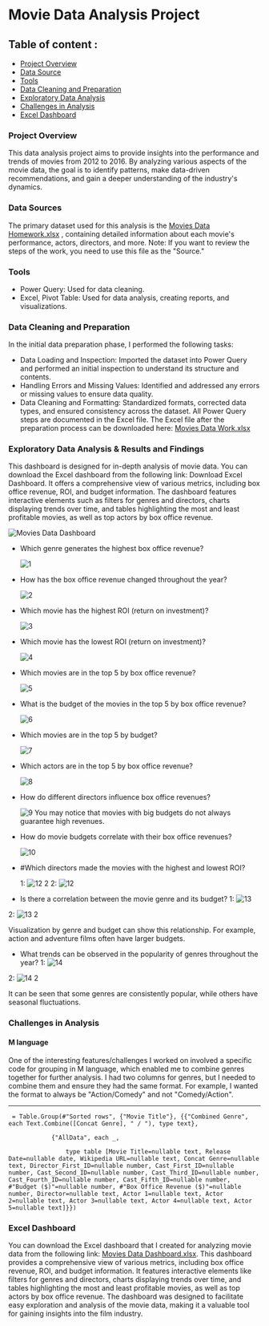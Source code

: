 # Movie Data Analysis Project
## Table of content : 
 - [Project Overview](#project-overview)
 - [Data Source](#data-sources)
 - [Tools](#tools)
 - [Data Cleaning and Preparation](#Data-Cleaning-and-Preparation)
 - [Exploratory Data Analysis](#Exploratory-Data-Analysis)
 - [Challenges in Analysis](#challenges-in-analysis)
 - [Excel Dashboard](#Excel-Dashboard)
### Project Overview
This data analysis project aims to provide insights into the performance and trends of movies from 2012 to 2016. By analyzing various aspects of the movie data, the goal is to identify patterns, make data-driven recommendations, and gain a deeper understanding of the industry's dynamics.

### Data Sources
The primary dataset used for this analysis is the [Movies Data Homework.xlsx](https://github.com/user-attachments/files/16405599/Movies.Data.Homework.xlsx) , 
containing detailed information about each movie's performance, actors, directors, and more.
Note: If you want to review the steps of the work, you need to use this file as the "Source."

### Tools
 - Power Query: Used for data cleaning.
 - Excel, Pivot Table: Used for data analysis, creating reports, and visualizations.
   
### Data Cleaning and Preparation
In the initial data preparation phase, I performed the following tasks:
 - Data Loading and Inspection: Imported the dataset into Power Query and performed an initial inspection to understand its structure and contents.
 - Handling Errors and Missing Values: Identified and addressed any errors or missing values to ensure data quality.
 - Data Cleaning and Formatting: Standardized formats, corrected data types, and ensured consistency across the dataset.
All Power Query steps are documented in the Excel file. The Excel file after the preparation process can be downloaded here: [Movies Data Work.xlsx](https://github.com/user-attachments/files/16405611/Movies.Data.Work.xlsx)


### Exploratory Data Analysis & Results and Findings
This dashboard is designed for in-depth analysis of movie data. You can download the Excel dashboard from the following link: Download Excel Dashboard. It offers a comprehensive view of various metrics, including box office revenue, ROI, and budget information. The dashboard features interactive elements such as filters for genres and directors, charts displaying trends over time, and tables highlighting the most and least profitable movies, as well as top actors by box office revenue.

![Movies Data Dashboard](https://github.com/user-attachments/assets/7ef93be4-8052-4f0d-918a-5d7f04dc223b)


  - Which genre generates the highest box office revenue?
    
    ![1](https://github.com/user-attachments/assets/784ea593-5093-47a9-81a3-928f6bf0bad1)

  - How has the box office revenue changed throughout the year?
    
    ![2](https://github.com/user-attachments/assets/cccf7522-9397-484b-8826-8f59377415a2)
    
  - Which movie has the highest ROI (return on investment)?
    
    ![3](https://github.com/user-attachments/assets/4f3a0c1f-1444-4cba-82d7-5044ddfc1618)

  - Which movie has the lowest ROI (return on investment)?
    
    ![4](https://github.com/user-attachments/assets/b21ba63c-adee-41e9-8dbf-613f27ec1776)
    
  - Which movies are in the top 5 by box office revenue?
    
    ![5](https://github.com/user-attachments/assets/0c8a220f-a138-40f9-983f-3238f94a1305)

  - What is the budget of the movies in the top 5 by box office revenue?
    
    ![6](https://github.com/user-attachments/assets/baafd6b6-5804-4701-99c0-1365e74f5d16)

  - Which movies are in the top 5 by budget?
    
    ![7](https://github.com/user-attachments/assets/483b55f5-4726-4a27-9a8c-397388fc2129)

  - Which actors are in the top 5 by box office revenue?
    
    ![8](https://github.com/user-attachments/assets/692b990f-e447-48c5-b2b1-3caad6eacbf6)

  - How do different directors influence box office revenues?
    
    ![9](https://github.com/user-attachments/assets/caa6e40b-2826-4611-8f81-707d80229f9d)
    You may notice that movies with big budgets do not always guarantee high revenues.


  - How do movie budgets correlate with their box office revenues?
    
    ![10](https://github.com/user-attachments/assets/59cbc29b-3a53-4d2c-88b8-a730471c0e3f)

  - #Which directors made the movies with the highest and lowest ROI?
    
     1:
    ![12 2](https://github.com/user-attachments/assets/80634939-63bc-4331-a025-be0b161171e0)
     2:
    ![12](https://github.com/user-attachments/assets/82213125-31bd-4a0f-b942-5520cfc96aab)



  - Is there a correlation between the movie genre and its budget?
  1:
    ![13](https://github.com/user-attachments/assets/a2128677-9a3d-46d5-8e6f-ef54063ebfff)

 2:
  ![13 2](https://github.com/user-attachments/assets/d585ca45-b97c-4d94-a459-e0ed46103f4e)
  
  Visualization by genre and budget can show this relationship. For example, action and adventure films often have larger budgets.
  

  - What trends can be observed in the popularity of genres throughout the year?
1: ![14](https://github.com/user-attachments/assets/5576f288-0032-4c16-8cdb-ef5558c46556)

2: ![14 2](https://github.com/user-attachments/assets/30f9acc8-079b-470b-a67f-34c47114ea38)

 
It can be seen that some genres are consistently popular, while others have seasonal fluctuations.
    

### Challenges in Analysis 
#### M language
One of the interesting features/challenges I worked on involved a specific code for grouping in M language, which enabled me to combine genres together for further analysis. I had two columns for genres, but I needed to combine them and ensure they had the same format. For example, I wanted the format to always be "Action/Comedy" and not "Comedy/Action".

--- 
```
 = Table.Group(#"Sorted rows", {"Movie Title"}, {{"Combined Genre", each Text.Combine([Concat Genre], " / "), type text},

            {"AllData", each _, 

                type table [Movie Title=nullable text, Release Date=nullable date, Wikipedia URL=nullable text, Concat Genre=nullable text, Director_First_ID=nullable number, Cast_First_ID=nullable number, Cast_Second_ID=nullable number, Cast_Third_ID=nullable number, Cast_Fourth_ID=nullable number, Cast_Fifth_ID=nullable number, #"Budget ($)"=nullable number, #"Box Office Revenue ($)"=nullable number, Director=nullable text, Actor 1=nullable text, Actor 2=nullable text, Actor 3=nullable text, Actor 4=nullable text, Actor 5=nullable text]}})

```
### Excel Dashboard
You can download the Excel dashboard that I created for analyzing movie data from the following link: [Movies Data Dashboard.xlsx](https://github.com/user-attachments/files/16405707/Movies.Data.Dashboard.xlsx). 
This dashboard provides a comprehensive view of various metrics, including box office revenue, ROI, and budget information. It features interactive elements like filters for genres and directors, charts displaying trends over time, and tables highlighting the most and least profitable movies, as well as top actors by box office revenue. The dashboard was designed to facilitate easy exploration and analysis of the movie data, making it a valuable tool for gaining insights into the film industry.

